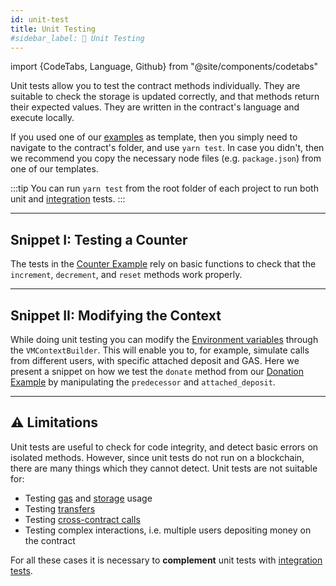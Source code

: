 ```yaml
---
id: unit-test
title: Unit Testing
#sidebar_label: 🧫 Unit Testing
---
```

import {CodeTabs, Language, Github} from "@site/components/codetabs"


Unit tests allow you to test the contract methods individually. They are suitable to check the storage is updated correctly, and that methods return their expected values. They are written in the contract's language and execute locally.

If you used one of our [examples](https://github.com/near-examples/docs-examples) as template, then you simply need to navigate to the contract's folder, and use `yarn test`. In case you didn't, then we recommend you copy the necessary node files (e.g. `package.json`) from one of our templates.

<!--  Move this to AS sdk: In the case of AssemblyScript, [AS-pect](https://tenner-joshua.gitbook.io/as-pect/) is already configured to start, look for `*.spec*` files and execute them. Please refer to the [AS-pect documentation](https://tenner-joshua.gitbook.io/as-pect/as-api/expectations) to see the methods available for testing. For RUST, the language has a built-in unit test system, please refer to [their documentation](https://doc.rust-lang.org/book/ch11-01-writing-tests.html) to understand its fully potential. -->

:::tip
You can run `yarn test` from the root folder of each project to run both unit and [integration](integration.md) tests.
:::

---

## Snippet I: Testing a Counter
The tests in the [Counter Example](../quickstart/hello-near.md) rely on basic functions to check that the `increment`, `decrement`, and `reset` methods work properly.

<CodeTabs>
  <Language value="🦀 - Rust" language="rust">
    <Github fname="lib.rs"
            url="https://github.com/near-examples/rust-counter/blob/master/contract/src/lib.rs"
            start="52" end="87" />
  </Language>
  <Language value="🚀 - AssemblyScript" language="ts">
    <Github fname="main.spec.ts"
            url="https://github.com/near-examples/counter/blob/master/contract/assembly/__tests__/main.spec.ts"
            start="5" end="44" />
  </Language>
</CodeTabs>

---

## Snippet II: Modifying the Context
While doing unit testing you can modify the [Environment variables](../contracts/environment/environment.md) through the `VMContextBuilder`. This will enable you to, for example, simulate calls from different users, with specific attached deposit and GAS. Here we present a snippet on how we test the `donate` method from our [Donation Example](../contracts/anatomy.md) by manipulating the `predecessor` and `attached_deposit`.

<CodeTabs>
  <Language value="🦀 - Rust" language="rust">
    <Github fname="lib.rs"
            url="https://github.com/near-examples/docs-examples/blob/main/donation-rs/contract/src/lib.rs"
            start="72" end="106" />
  </Language>
  <Language value="🚀 - AssemblyScript" language="ts">
    <Github fname="main.spec.ts"
            url="https://github.com/near-examples/docs-examples/blob/main/donation-as/contract/assembly/__tests__/donation.spec.ts"
            start="23" end="56" />
  </Language>
</CodeTabs>


---

## ⚠️ Limitations
Unit tests are useful to check for code integrity, and detect basic errors on isolated methods. However, since unit tests do not run on a blockchain, there are many things which they cannot detect. Unit tests are not suitable for:

- Testing [gas](../contracts/environment/environment.md) and [storage](../contracts/storage.md) usage
- Testing [transfers](../contracts/actions.md)
- Testing [cross-contract calls](../contracts/crosscontract.md)
- Testing complex interactions, i.e. multiple users depositing money on the contract

For all these cases it is necessary to **complement** unit tests with [integration tests](integration.md).